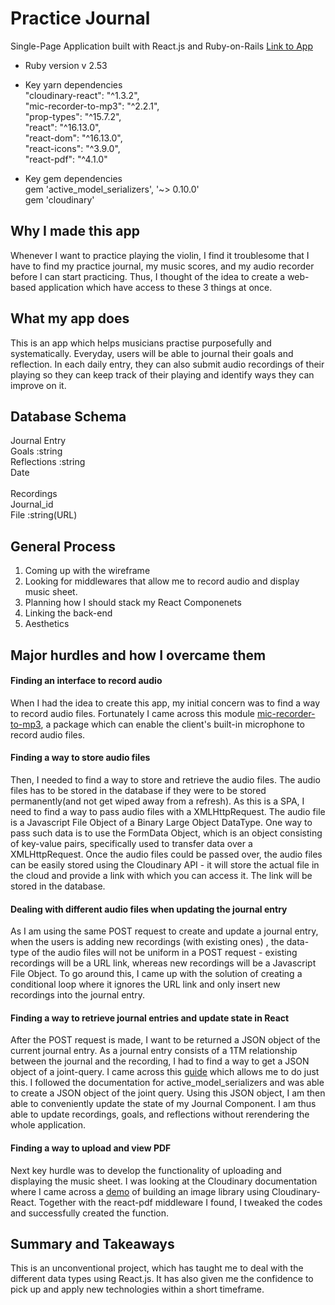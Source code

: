 # Practice Journal
Single-Page Application built with React.js and Ruby-on-Rails 
[Link to App](http://practicejournal.herokuapp.com/)
* Ruby version v 2.53

* Key yarn dependencies </br>
  "cloudinary-react": "^1.3.2", </br>
  "mic-recorder-to-mp3": "^2.2.1", </br>
  "prop-types": "^15.7.2", </br>
  "react": "^16.13.0", </br>
  "react-dom": "^16.13.0", </br>
  "react-icons": "^3.9.0", </br>
  "react-pdf": "^4.1.0" </br>
* Key gem dependencies </br>
  gem 'active_model_serializers', '~> 0.10.0'</br>
  gem 'cloudinary'</br>
## Why I made this app
Whenever I want to practice playing the violin, I find it troublesome that I have to find my practice journal, my music scores, and my audio recorder before I can start practicing. Thus, I thought of the idea to create a web-based application which have access to these 3 things at once.

## What my app does
This is an app which helps musicians practise purposefully and systematically. Everyday, users will be able to journal their goals and reflection. In each daily entry, they can also submit audio recordings of their playing so they can keep track of their playing and identify ways they can improve on it.

## Database Schema
Journal Entry</br>
Goals :string</br>
Reflections :string</br>
Date </br>
</br>
Recordings</br>
Journal_id </br>
File :string(URL)

## General Process
1. Coming up with the wireframe
2. Looking for middlewares that allow me to record audio and display music sheet.
3. Planning how I should stack my React Componenets
4. Linking the back-end
5. Aesthetics

## Major hurdles and how I overcame them
#### Finding an interface to record audio
When I had the idea to create this app, my initial concern was to find a way to record audio files. Fortunately I came across this module [mic-recorder-to-mp3](https://www.npmjs.com/package/mic-recorder-to-mp3), a package which can enable the client's built-in microphone to record audio files.

#### Finding a way to store audio files
Then, I needed to find a way to store and retrieve the audio files. The audio files has to be stored in the database if they were to be stored permanently(and not get wiped away from a refresh). As this is a SPA, I need to find a way to pass audio files with a XMLHttpRequest. The audio file is a Javascript File Object of a Binary Large Object DataType. One way to pass such data is to use the FormData Object, which is an object consisting of key-value pairs, specifically used to transfer data over a XMLHttpRequest. Once the audio files could be passed over, the audio files can be easily stored using the Cloudinary API - it will store the actual file in the cloud and provide a link with which you can access it. The link will be stored in the database.

#### Dealing with different audio files when updating the journal entry
As I am using the same POST request to create and update a journal entry, when the users is adding new recordings (with existing ones) , the data-type of the audio files will not be uniform in a POST request - existing recordings will be a URL link, whereas new recordings will be a Javascript File Object. To go around this, I came up with the solution of creating a conditional loop where it ignores the URL link and only insert new recordings into the journal entry.

#### Finding a way to retrieve journal entries and update state in React
After the POST request is made, I want to be returned a JSON object of the current journal entry. As a journal entry consists of a 1TM relationship between the journal and the recording, I had to find a way to get a JSON object of a joint-query. I came across this [guide](https://buttercms.com/blog/json-serialization-in-rails-a-complete-guide) which allows me to do just this. I followed the documentation for active_model_serializers and was able to create a JSON object of the joint query. Using this JSON object, I am then able to conveniently update the state of my Journal Component. I am thus able to update recordings, goals, and reflections without rerendering the whole application. 

#### Finding a way to upload and view PDF 
Next key hurdle was to develop the functionality of uploading and displaying the music sheet. I was looking at the Cloudinary documentation where I came across a [demo](https://cloudinary.com/blog/how_to_build_an_image_library_with_react_cloudinary) of building an image library using Cloudinary-React. Together with the react-pdf middleware I found, I tweaked the codes and successfully created the function.

## Summary and Takeaways
This is an unconventional project, which has taught me to deal with the different data types using React.js. It has also given me the confidence to pick up and apply new technologies within a short timeframe.



